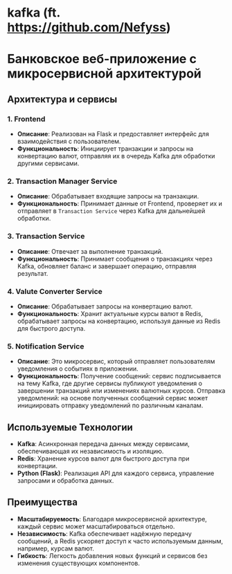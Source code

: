 # kafka (ft. https://github.com/Nefyss)

# Банковское веб-приложение с микросервисной архитектурой

## Архитектура и сервисы

### 1. Frontend
- **Описание**: Реализован на Flask и предоставляет интерфейс для взаимодействия с пользователем.
- **Функциональность**: Инициирует транзакции и запросы на конвертацию валют, отправляя их в очередь Kafka для обработки другими сервисами.

### 2. Transaction Manager Service
- **Описание**: Обрабатывает входящие запросы на транзакции.
- **Функциональность**: Принимает данные от Frontend, проверяет их и отправляет в `Transaction Service` через Kafka для дальнейшей обработки.

### 3. Transaction Service
- **Описание**: Отвечает за выполнение транзакций.
- **Функциональность**: Принимает сообщения о транзакциях через Kafka, обновляет баланс и завершает операцию, отправляя результат.

### 4. Valute Converter Service
- **Описание**: Обрабатывает запросы на конвертацию валют.
- **Функциональность**: Хранит актуальные курсы валют в Redis, обрабатывает запросы на конвертацию, используя данные из Redis для быстрого доступа.

### 5. Notification Service
- **Описание**: Это микросервис, который отправляет пользователям уведомления о событиях в приложении. 
- **Функциональность**: Получение сообщений: сервис подписывается на тему Kafka, где другие сервисы публикуют уведомления о завершении транзакций или изменениях валютных курсов.
Отправка уведомлений: на основе полученных сообщений сервис может инициировать отправку уведомлений по различным каналам.

## Используемые Технологии

- **Kafka**: Асинхронная передача данных между сервисами, обеспечивающая их независимость и изоляцию.
- **Redis**: Хранение курсов валют для быстрого доступа при конвертации.
- **Python (Flask)**: Реализация API для каждого сервиса, управление запросами и обработка данных.

## Преимущества

- **Масштабируемость**: Благодаря микросервисной архитектуре, каждый сервис может масштабироваться отдельно.
- **Независимость**: Kafka обеспечивает надёжную передачу сообщений, а Redis ускоряет доступ к часто используемым данным, например, курсам валют.
- **Гибкость**: Легкость добавления новых функций и сервисов без изменения существующих компонентов.


